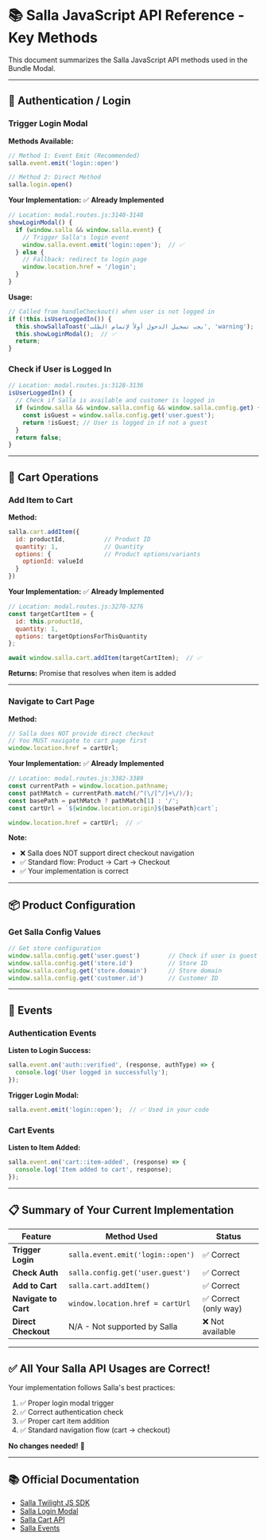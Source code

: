# 📚 Salla JavaScript API Reference - Key Methods

This document summarizes the Salla JavaScript API methods used in the Bundle Modal.

---

## 🔐 **Authentication / Login**

### Trigger Login Modal

**Methods Available:**
```javascript
// Method 1: Event Emit (Recommended)
salla.event.emit('login::open')

// Method 2: Direct Method
salla.login.open()
```

**Your Implementation:** ✅ **Already Implemented**
```javascript
// Location: modal.routes.js:3140-3148
showLoginModal() {
  if (window.salla && window.salla.event) {
    // Trigger Salla's login event
    window.salla.event.emit('login::open');  // ✅
  } else {
    // Fallback: redirect to login page
    window.location.href = '/login';
  }
}
```

**Usage:**
```javascript
// Called from handleCheckout() when user is not logged in
if (!this.isUserLoggedIn()) {
  this.showSallaToast('يجب تسجيل الدخول أولاً لإتمام الطلب', 'warning');
  this.showLoginModal();  // ✅
  return;
}
```

### Check if User is Logged In

```javascript
// Location: modal.routes.js:3128-3136
isUserLoggedIn() {
  // Check if Salla is available and customer is logged in
  if (window.salla && window.salla.config && window.salla.config.get) {
    const isGuest = window.salla.config.get('user.guest');
    return !isGuest; // User is logged in if not a guest
  }
  return false;
}
```

---

## 🛒 **Cart Operations**

### Add Item to Cart

**Method:**
```javascript
salla.cart.addItem({
  id: productId,           // Product ID
  quantity: 1,             // Quantity
  options: {               // Product options/variants
    optionId: valueId
  }
})
```

**Your Implementation:** ✅ **Already Implemented**
```javascript
// Location: modal.routes.js:3270-3276
const targetCartItem = {
  id: this.productId,
  quantity: 1,
  options: targetOptionsForThisQuantity
};

await window.salla.cart.addItem(targetCartItem);  // ✅
```

**Returns:** Promise that resolves when item is added

---

### Navigate to Cart Page

**Method:**
```javascript
// Salla does NOT provide direct checkout
// You MUST navigate to cart page first
window.location.href = cartUrl;
```

**Your Implementation:** ✅ **Already Implemented**
```javascript
// Location: modal.routes.js:3382-3389
const currentPath = window.location.pathname;
const pathMatch = currentPath.match(/^(\/[^/]+\/)/);
const basePath = pathMatch ? pathMatch[1] : '/';
const cartUrl = `${window.location.origin}${basePath}cart`;

window.location.href = cartUrl;  // ✅
```

**Note:**
- ❌ Salla does NOT support direct checkout navigation
- ✅ Standard flow: Product → Cart → Checkout
- ✅ Your implementation is correct

---

## 📦 **Product Configuration**

### Get Salla Config Values

```javascript
// Get store configuration
window.salla.config.get('user.guest')        // Check if user is guest
window.salla.config.get('store.id')          // Store ID
window.salla.config.get('store.domain')      // Store domain
window.salla.config.get('customer.id')       // Customer ID
```

---

## 🎯 **Events**

### Authentication Events

**Listen to Login Success:**
```javascript
salla.event.on('auth::verified', (response, authType) => {
  console.log('User logged in successfully');
});
```

**Trigger Login Modal:**
```javascript
salla.event.emit('login::open');  // ✅ Used in your code
```

### Cart Events

**Listen to Item Added:**
```javascript
salla.event.on('cart::item-added', (response) => {
  console.log('Item added to cart', response);
});
```

---

## 📋 **Summary of Your Current Implementation**

| Feature | Method Used | Status |
|---------|-------------|--------|
| **Trigger Login** | `salla.event.emit('login::open')` | ✅ Correct |
| **Check Auth** | `salla.config.get('user.guest')` | ✅ Correct |
| **Add to Cart** | `salla.cart.addItem()` | ✅ Correct |
| **Navigate to Cart** | `window.location.href = cartUrl` | ✅ Correct (only way) |
| **Direct Checkout** | N/A - Not supported by Salla | ❌ Not available |

---

## ✅ **All Your Salla API Usages are Correct!**

Your implementation follows Salla's best practices:

1. ✅ Proper login modal trigger
2. ✅ Correct authentication check
3. ✅ Proper cart item addition
4. ✅ Standard navigation flow (cart → checkout)

**No changes needed!** 🎉

---

## 📚 **Official Documentation**

- [Salla Twilight JS SDK](https://docs.salla.dev/422610m0)
- [Salla Login Modal](https://docs.salla.dev/422711m0)
- [Salla Cart API](https://docs.salla.dev/doc-422575)
- [Salla Events](https://docs.salla.dev/doc-422611)

